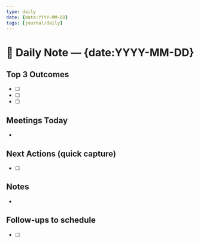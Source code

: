 ```yaml
---
type: daily
date: {date:YYYY-MM-DD}
tags: [journal/daily]
---
```


# 📅 Daily Note — {date:YYYY-MM-DD}

## Top 3 Outcomes
- [ ] 
- [ ] 
- [ ] 

## Meetings Today
- 

## Next Actions (quick capture)
- [ ] 

## Notes
- 

## Follow-ups to schedule
- [ ] 
